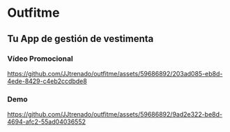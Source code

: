 # Outfitme
## Tu App de gestión de vestimenta

### Vídeo Promocional
https://github.com/JJtrenado/outfitme/assets/59686892/203ad085-eb8d-4ede-8429-c4eb2ccdbde8

### Demo
https://github.com/JJtrenado/outfitme/assets/59686892/9ad2e322-be8d-4694-afc2-55ad04036552
